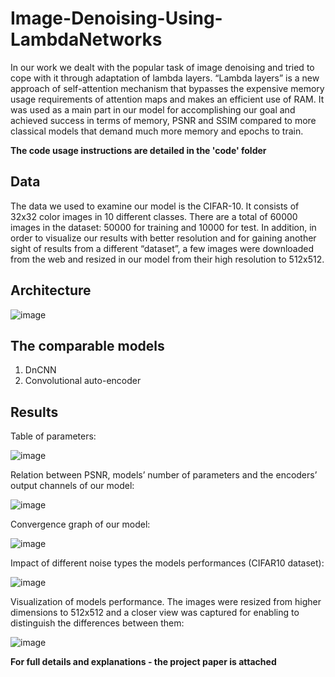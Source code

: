 # Image-Denoising-Using-LambdaNetworks
In our work we dealt with the popular task of image denoising and tried to cope with it through adaptation of lambda layers. “Lambda layers” is a new approach of self-attention mechanism that bypasses the expensive memory usage requirements of attention maps and makes an efficient use of RAM. It was used as a main part in our model for accomplishing our goal and achieved success in terms of memory, PSNR and SSIM compared to more classical models that demand much more memory and epochs to train. 

**The code usage instructions are detailed in the 'code' folder**

## **Data**

The data we used to examine our model is the CIFAR-10. It consists of 32x32 color images in 10 different classes. There are a total of 60000 images in the dataset: 50000 for training and 10000 for test. In addition, in order to visualize our results with better resolution and for gaining another sight of results from a different “dataset”, a few images were downloaded from the web and resized in our model from their high resolution to 512x512. 


## **Architecture**

![image](https://user-images.githubusercontent.com/78099481/109872200-c4847e00-7c74-11eb-978f-44bc0ec44af1.png)


## **The comparable models**
1. DnCNN
2. Convolutional auto-encoder

## **Results**
Table of parameters:

![image](https://user-images.githubusercontent.com/78099481/109872994-d3b7fb80-7c75-11eb-90b0-0a7ad6c443a0.png)




Relation between PSNR, models’ number of parameters and the encoders’ output channels of our model:

![image](https://user-images.githubusercontent.com/78099481/109882949-54c9bf80-7c83-11eb-86d0-1c34a9efcfc6.png)




Convergence graph of our model:

![image](https://user-images.githubusercontent.com/78099481/109872711-7754dc00-7c75-11eb-9d36-d528f276599b.png)




Impact of different noise types the models performances (CIFAR10 dataset):

![image](https://user-images.githubusercontent.com/78099481/109872815-9bb0b880-7c75-11eb-8366-39d4cd264ed4.png)




Visualization of models performance. The images were resized from higher dimensions to 512x512 and a closer view was captured for enabling to distinguish the differences between them:

![image](https://user-images.githubusercontent.com/78099481/109872875-aec38880-7c75-11eb-96dc-f27466213d88.png)


**For full details and explanations - the project paper is attached**

